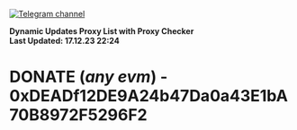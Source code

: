 [![Telegram channel](https://img.shields.io/endpoint?url=https://runkit.io/damiankrawczyk/telegram-badge/branches/master?url=https://t.me/n4z4v0d)](https://t.me/n4z4v0d) 

**Dynamic Updates Proxy List with Proxy Checker**  
**Last Updated: 17.12.23 22:24**

# DONATE (_any evm_) - 0xDEADf12DE9A24b47Da0a43E1bA70B8972F5296F2
